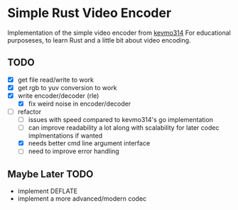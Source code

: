 # Simple Rust Video Encoder

Implementation of the simple video encoder from [kevmo314](https://github.com/kevmo314/codec-from-scratch)
For educational purposeses, to learn Rust and a little bit about video encoding.

## TODO
- [x] get file read/write to work
- [x] get rgb to yuv conversion to work 
- [x] write encoder/decoder (rle)
  - [x] fix weird noise in encoder/decoder
- [ ] refactor
  - [ ] issues with speed compared to kevmo314's go implementation
  - [ ] can improve readability a lot along with scalability for later codec implmentations if wanted
  - [x] needs better cmd line argument interface
  - [ ] need to improve error handling

## Maybe Later TODO
* implement DEFLATE
* implement a more advanced/modern codec
